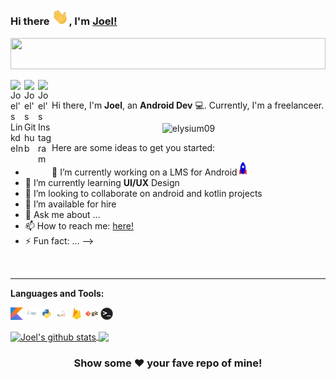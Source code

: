 ### Hi there <img alt="waving hand" width="27px" src="assets\Hi.gif" />, I'm [Joel!](https://about.me/eyuel)

<p align="center">
  <img src="coder-unscreen.gif" width="100%"height="50px">
</p>
<a href="https://www.linkedin.com/in/eyuel-daniel/">
  <img align="left" alt="Joel's LinkdeIn" width="22px" src="https://cdn.jsdelivr.net/npm/simple-icons@v3/icons/linkedin.svg" />
</a>
<a href="https://github.com/elysium09">
  <img align="left" alt="Joel's Github" width="22px" src="https://cdn.jsdelivr.net/npm/simple-icons@3.13.0/icons/github.svg" />
</a>
<a href="https://www.instagram.com/_scxr/">
  <img align="left" alt="Joel's Instagram" width="22px" src="https://cdn.jsdelivr.net/npm/simple-icons@v3/icons/instagram.svg" />
</a>


<br /><p>
Hi there, I'm **Joel**, an **Android Dev** 💻. Currently, I'm a freelanceer.
</p>
<div align="center">
<p align="centre"> <img src="https://komarev.com/ghpvc/?username=elysium09&label=Views&color=blue&style=plastic" alt="elysium09" /> </p>
</div>

Here are some ideas to get you started:

- 🔭 I’m currently working on a LMS for Android<img alt="spinning globe" width="18px" src="assets/Rocket.gif" />
- 🌱 I’m currently learning **UI/UX** Design
- 👯 I’m looking to collaborate on android and kotlin projects
- 🤔 I’m available for hire
- 💬 Ask me about ...
- 📫 How to reach me: [here!](mailto:eyueldaniel0921@gmail.com)
- ⚡ Fun fact: ...
-->
<br/>
<hr style="height:2px;border-width:0;color:gray;background-color:gray">

**Languages and Tools:**  

<code><img height="20" src="https://raw.githubusercontent.com/github/explore/80688e429a7d4ef2fca1e82350fe8e3517d3494d/topics/kotlin/kotlin.png"></code>
<code><img height="20" src="https://raw.githubusercontent.com/github/explore/80688e429a7d4ef2fca1e82350fe8e3517d3494d/topics/java/java.png"></code>
<code><img height="20" src="https://raw.githubusercontent.com/github/explore/80688e429a7d4ef2fca1e82350fe8e3517d3494d/topics/python/python.png"></code>
<code><img height="20" src="https://raw.githubusercontent.com/github/explore/80688e429a7d4ef2fca1e82350fe8e3517d3494d/topics/mysql/mysql.png"></code>
<code><img height="20" src="https://raw.githubusercontent.com/github/explore/80688e429a7d4ef2fca1e82350fe8e3517d3494d/topics/firebase/firebase.png"></code>
<code><img height="20" src="https://raw.githubusercontent.com/github/explore/80688e429a7d4ef2fca1e82350fe8e3517d3494d/topics/git/git.png"></code>
<code><img height="20" src="https://raw.githubusercontent.com/github/explore/80688e429a7d4ef2fca1e82350fe8e3517d3494d/topics/terminal/terminal.png"></code>


<a href="https://github.com/elysium09">
<img align="center" src="https://github-readme-stats.vercel.app/api?username=elysium09&&show_icons=true&count_private=true&title_color=bd93f9&icon_color=0E86D4&text_color=daf7dc&bg_color=151515" alt="Joel's github stats"/>
</a>
<a href="https://github.com/elysium09">
  <img align="center" src="https://github-readme-stats.vercel.app/api/top-langs/?username=elysium09&hide=php&theme=algolia" />
</a>


<div align="center">

### Show some ❤️ your fave repo of mine!

</div>
